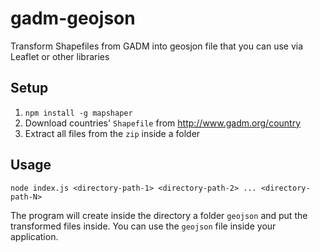 # gadm-geojson

Transform Shapefiles from GADM into geosjon file that you can use via Leaflet or other libraries

## Setup

1. `npm install -g mapshaper`
2. Download countries' `Shapefile` from http://www.gadm.org/country
3. Extract all files from the `zip` inside a folder

## Usage

`node index.js <directory-path-1> <directory-path-2> ... <directory-path-N>`

The program will create inside the directory a folder `geojson` and put the transformed files inside.
You can use the `geojson` file inside your application.
